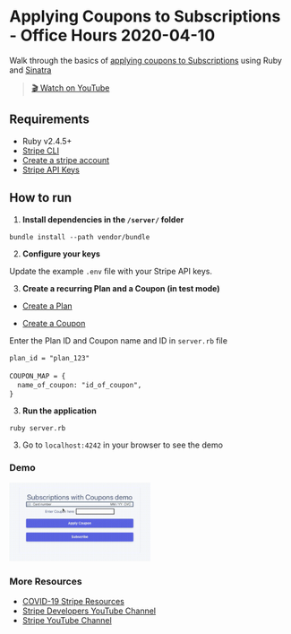 # Applying Coupons to Subscriptions - Office Hours 2020-04-10

Walk through the basics of [applying coupons to Subscriptions](https://stripe.com/docs/billing/subscriptions/discounts) using Ruby and [Sinatra](http://sinatrarb.com/intro.html)

> [🎬 Watch on YouTube](https://youtu.be/NA19ikfx2qQ)

## Requirements
* Ruby v2.4.5+
* [Stripe CLI](https://github.com/stripe/stripe-cli/)
* [Create a stripe account](https://dashboard.stripe.com/register)
* [Stripe API Keys](https://stripe.com/docs/keys)

## How to run

1. **Install dependencies in the `/server/` folder**
```
bundle install --path vendor/bundle
```

2. **Configure your keys**

Update the example `.env` file with your Stripe API keys.

3. **Create a recurring Plan and a Coupon (in test mode)**

- [Create a Plan](https://dashboard.stripe.com/test/products/create)

- [Create a Coupon](https://dashboard.stripe.com/test/coupons)

Enter the Plan ID and Coupon name and ID in `server.rb` file
```
plan_id = "plan_123"

COUPON_MAP = {
  name_of_coupon: "id_of_coupon",
}
```


3. **Run the application**
```
ruby server.rb
```

3. Go to `localhost:4242` in your browser to see the demo


### Demo

<img src="./demo.gif" width="50%">


### More Resources
* [COVID-19 Stripe Resources](https://stripe.com/covid-19)
* [Stripe Developers YouTube Channel](https://www.youtube.com/channel/UCd1HAa7hlN5SCQjgCcGnsxw)
* [Stripe YouTube Channel](https://www.youtube.com/channel/UCM1guA1E-RHLO2OyfQPOkEQ)